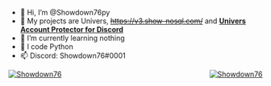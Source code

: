 - 👋 Hi, I’m @Showdown76py
- 👀 My projects are Univers, <strike>https://v3.show-nosql.com/</strike> and [**Univers Account Protector for Discord**](https://github.com/Showdown76py/discord-protector/)
- 🌱 I’m currently learning nothing
- 🐍 I code Python
- 📫 Discord: Showdown76#0001
<a href="#">
<img align="center" src="https://github-readme-stats.vercel.app/api?username=showdown76py&count_private=True&show_icons=True&bg_color=0d1117&hide_border=False" alt="Showdown76" />
</a>
<a href="#" style="float:right;display:flex">
<img src="https://github-readme-stats.vercel.app/api/top-langs/?username=showdown76py&layout=compact&bg_color=0d1117&hide_border=False" alt="Showdown76" />
</a>

<!---
Showdown76py/Showdown76py is a ✨ special ✨ repository because its `README.md` (this file) appears on your GitHub profile.
You can click the Preview link to take a look at your changes.
--->
